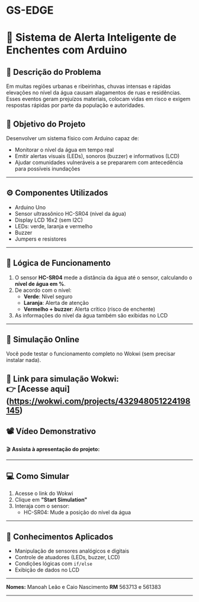 # GS-EDGE

# 🌊 Sistema de Alerta Inteligente de Enchentes com Arduino

## 📌 Descrição do Problema

Em muitas regiões urbanas e ribeirinhas, chuvas intensas e rápidas elevações no nível da água causam alagamentos de ruas e residências. Esses eventos geram prejuízos materiais, colocam vidas em risco e exigem respostas rápidas por parte da população e autoridades.

## 🎯 Objetivo do Projeto

Desenvolver um sistema físico com Arduino capaz de:
- Monitorar o nível da água em tempo real
- Emitir alertas visuais (LEDs), sonoros (buzzer) e informativos (LCD)
- Ajudar comunidades vulneráveis a se prepararem com antecedência para possíveis inundações

---

## ⚙️ Componentes Utilizados

- Arduino Uno
- Sensor ultrassônico HC-SR04 (nível da água)
- Display LCD 16x2 (sem I2C)
- LEDs: verde, laranja e vermelho
- Buzzer
- Jumpers e resistores

---

## 🔁 Lógica de Funcionamento


1. O sensor **HC-SR04** mede a distância da água até o sensor, calculando o **nível de água em %**.
2. De acordo com o nível:
   - **Verde**: Nível seguro
   - **Laranja**: Alerta de atenção
   - **Vermelho + buzzer**: Alerta crítico (risco de enchente)
4. As informações do nível da água também são exibidas no LCD

---

## 🧪 Simulação Online

Você pode testar o funcionamento completo no Wokwi (sem precisar instalar nada).

🔗 **Link para simulação Wokwi:**  
👉 [Acesse aqui] (https://wokwi.com/projects/432948051224198145)
---

## 📽️ Vídeo Demonstrativo

🎬 **Assista à apresentação do projeto:**  


---

## 💻 Como Simular

1. Acesse o link do Wokwi
2. Clique em **"Start Simulation"**
3. Interaja com o sensor:
   - HC-SR04: Mude a posição do nível da água

---

## 🧠 Conhecimentos Aplicados

- Manipulação de sensores analógicos e digitais
- Controle de atuadores (LEDs, buzzer, LCD)
- Condições lógicas com `if/else`
- Exibição de dados no LCD


---



**Nomes:** Manoah Leão e Caio Nascimento
**RM** 563713 e 561383

---

